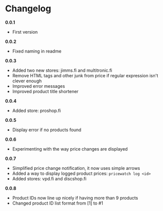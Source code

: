 # Changelog

**0.0.1**

- First version

**0.0.2**

- Fixed naming in readme

**0.0.3**

- Added two new stores: jimms.fi and multitronic.fi
- Remove HTML tags and other junk from price if regular expression isn't clever enough
- Improved error messages
- Improved product title shortener

**0.0.4**

- Added store: proshop.fi

**0.0.5**

- Display error if no products found

**0.0.6**

- Experimenting with the way price changes are displayed

**0.0.7**

- Simplified price change notification, it now uses simple arrows
- Added a way to display logged product prices: ```pricewatch log <id>```
- Added stores: vpd.fi and discshop.fi

**0.0.8**

- Product IDs now line up nicely if having more than 9 products
- Changed product ID list format from [1] to #1

